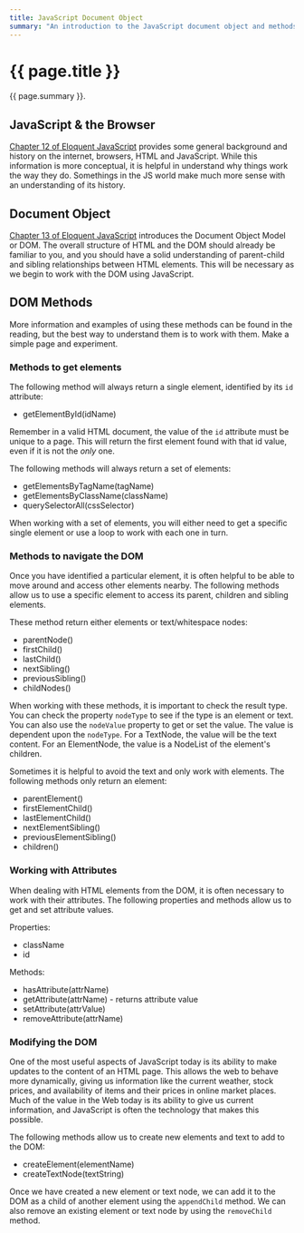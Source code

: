```yaml
---
title: JavaScript Document Object
summary: "An introduction to the JavaScript document object and methods for working with the DOM."
---
```


# {{ page.title }}
{{ page.summary }}.

## JavaScript & the Browser
[Chapter 12 of Eloquent JavaScript](http://eloquentjavascript.net/12_browser.html) provides some general background and history on the internet, browsers, HTML and JavaScript.  While this information is more conceptual, it is helpful in understand why things work the way they do. Somethings in the JS world make much more sense with an understanding of its history.


## Document Object
[Chapter 13 of Eloquent JavaScript](http://eloquentjavascript.net/12_browser.html) introduces the Document Object Model or DOM. The overall structure of HTML and the DOM should already be familiar to you, and you should have a solid understanding of parent-child and sibling relationships between HTML elements. This will be necessary as we begin to work with the DOM using JavaScript.

## DOM Methods
More information and examples of using these methods can be found in the reading, but the best way to understand them is to work with them.  Make a simple page and experiment.

### Methods to get elements
The following method will always return a single element, identified by its `id` attribute:

- getElementById(idName)

Remember in a valid HTML document, the value of the `id` attribute must be unique to a page. This will return the first element found with that id value, even if it is not the *only* one.

The following methods will always return a set of elements:

- getElementsByTagName(tagName)
- getElementsByClassName(className)
- querySelectorAll(cssSelector)

When working with a set of elements, you will either need to get a specific single element or use a loop to work with each one in turn.

### Methods to navigate the DOM
Once you have identified a particular element, it is often helpful to be able to move around and access other elements nearby.  The following methods allow us to use a specific element to access its parent, children and sibling elements.

These method return either elements or text/whitespace nodes:

- parentNode()
- firstChild()
- lastChild()
- nextSibling()
- previousSibling()
- childNodes()

When working with these methods, it is important to check the result type. You can check the property `nodeType` to see if the type is an element or text.  You can also use the `nodeValue` property to get or set the value. The value is dependent upon the `nodeType`. For a TextNode, the value will be the text content.  For an ElementNode, the value is a NodeList of the element's children.

Sometimes it is helpful to avoid the text and only work with elements. The following methods only return an element:

- parentElement()
- firstElementChild()
- lastElementChild()
- nextElementSibling()
- previousElementSibling()
- children()

### Working with Attributes
When dealing with HTML elements from the DOM, it is often necessary to work with their attributes.  The following properties and methods allow us to get and set attribute values.

Properties:

- className
- id

Methods:

- hasAttribute(attrName)
- getAttribute(attrName) - returns attribute value
- setAttribute(attrValue)
- removeAttribute(attrName)

### Modifying the DOM
One of the most useful aspects of JavaScript today is its ability to make updates to the content of an HTML page. This allows the web to behave more dynamically, giving us information like the current weather, stock prices, and availability of items and their prices in online market places. Much of the value in the Web today is its ability to give us current information, and JavaScript is often the technology that makes this possible.

The following methods allow us to create new elements and text to add to the DOM:

- createElement(elementName)
- createTextNode(textString)

Once we have created a new element or text node, we can add it to the DOM as a child of another element using the `appendChild` method. We can also remove an existing element or text node by using the `removeChild` method.
